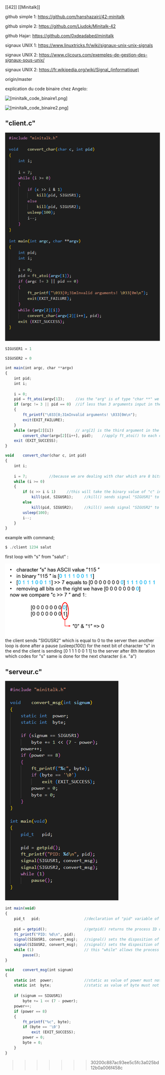 [[42]] [[Minitalk]]

github simple 1: https://github.com/hanshazairi/42-minitalk

github simple 2: https://github.com/Liudok/Minitalk-42

github Hajar: https://github.com/0xdeadabed/minitalk

signaux UNIX 1: https://www.linuxtricks.fr/wiki/signaux-unix-unix-signals


signaux UNIX 2: https://www.clicours.com/exemples-de-gestion-des-signaux-sous-unix/

signaux UNIX 2: https://fr.wikipedia.org/wiki/Signal_(informatique)


origin/master

explication du code binaire chez Angelo:

![[minitalk_code_binaire1.png]](../../pictures/minitalk_code_binaire1.png)

![[minitalk_code_binaire2.png]](../../pictures/minitalk_code_binaire2.png)

## "client.c"

![[minitalk_client_c.png]](../../pictures/minitalk_client_c.png)

```js
SIGUSER1 = 1
```

```js
SIGUSER2 = 0
```

```js
int	main(int argc, char **argv)
{
	int	pid;
	int	i;

	i = 0;
	pid = ft_atoi(argv[1]);     //as the "arg" is of type "char **" we need to transform the characters input in the terminal to integer for signal transmition
	if (argc != 3 || pid == 0)  //if less than 3 arguments input in the terminal (it should be "$ ./client xxxx salut) then error
	{
		ft_printf("\033[0;31mInvalid arguments! \033[0m\n");
		exit(EXIT_FAILURE);
	}
	while (argv[2][i])          // arg[2] is the third argument in the terminal which means it the characters string we input (e.g. "salut") and [i] to go through it with incrementation of "i"
		convert_char(argv[2][i++], pid);    //apply ft_atoi() to each character of arg[2] (i.e. "salut")
	exit (EXIT_SUCCESS);
}
```

```js
void	convert_char(char c, int pid)
{
	int	i;

	i = 7;          //because we are dealing with char which are 8 bits long (0 to 7)
	while (i >= 0)
	{
		if (c >> i & 1)     //this will take the binary value of "c" in ASCII and then deplace it to its right "i" times, then it compares the bit in position nb 0 of this new "c" binary value with "1" in binary, if both are "1" then it returns "1" if not it returns "0"
			kill(pid, SIGUSR1);     //kill() sends signal "SIGUSR1" to process "pid"
		else
			kill(pid, SIGUSR2);     //kill() sends signal "SIGUSR2" to process "pid"
		usleep(100);
		i--;
	}
}
```
example with command;
```js
$ ./client 1234 salut
```
first loop with "s" from "salut" :

![[minitalk_client1.png]](../../pictures/minitalk_client1.png)
the client sends "SIGUSR2" which is equal to 0 to the server
then another loop is done after a pause (usleep(100)) for the next bit of character "s"
in the end the client is sending [0 1 1 1 0 0 1 1] to the server after 8th iteration which codes for "s"
same is done for the next character (i.e. "a")

## "serveur.c"

![[minitalk_server_c.png]](../../pictures/minitalk_server_c.png)

```js
int	main(void)
{
	pid_t	pid;                    //declaration of "pid" variable of type "pid_t" (i.e. "int")

	pid = getpid();                 //getpid() returns the process ID of the current process
	ft_printf("PID: %d\n", pid);
	signal(SIGUSR1, convert_msg);   //signal() sets the disposition of hte signum "SIGUSR1" which is a default action terminating the user-defined signal 1, to the handler (here function "convert_msg")
	signal(SIGUSR2, convert_msg);   //signal() sets the disposition of hte signum "SIGUSR2" which is a default action terminating the user-defined signal 2, to the handler (here function "convert_msg")
	while (1)                       // this "while" allows the process to pause
		pause();
}
```

```js
void	convert_msg(int signum)
{
	static int	power;              //static as value of power must not be initialized at the end of the call to function ""convert_msg"
	static int	byte;               //static as value of byte must not be initialized at the end of the call to function ""convert_msg"

	if (signum == SIGUSR1)
		byte += 1 << (7 - power);
	power++;
	if (power == 8)
	{
		ft_printf("%c", byte);
		if (byte == '\0')
			exit (EXIT_SUCCESS);
		power = 0;
		byte = 0;
	}
}
```
>>>>>>> 30200c887ac93ee5c5fc3a025bd12b0a006f458c


